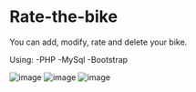 # Rate-the-bike

You can add, modify, rate and delete your bike.

Using:
  -PHP
  -MySql
  -Bootstrap


![image](https://user-images.githubusercontent.com/96524837/160811408-0562312b-5738-4849-97bf-c7fa03cab793.png)
![image](https://user-images.githubusercontent.com/96524837/160811456-5b5fffbe-4107-45c9-b1d8-d168851f4a11.png)
![image](https://user-images.githubusercontent.com/96524837/160811691-ba299364-ce4b-4cdb-b81e-6fbd1e7cd045.png)
